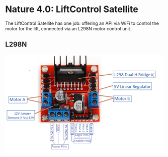 # Nature 4.0: LiftControl Satellite

The LiftControl Satellite has one job: offering an API via WiFi to control the motor for the lift, connected via an L298N motor control unit.

## L298N 

![L298N Motor Controller Pinout](l298n-pinout.png)

